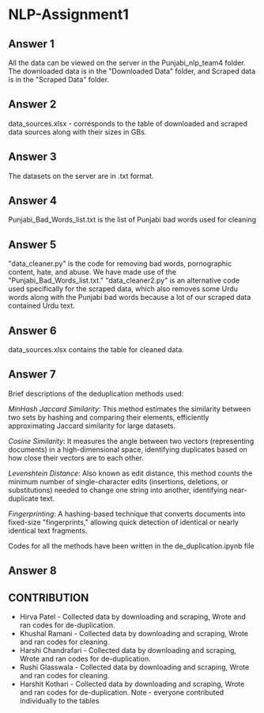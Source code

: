 # NLP-Assignment1

## Answer 1
All the data can be viewed on the server in the Punjabi_nlp_team4 folder. The downloaded data is in the "Downloaded Data" folder, and Scraped data is in the "Scraped Data" folder.

## Answer 2
data_sources.xlsx - corresponds to the table of downloaded and scraped data sources along with their sizes in GBs.

## Answer 3
The datasets on the server are in .txt format.

## Answer 4
Punjabi_Bad_Words_list.txt is the list of Punjabi bad words used for cleaning

## Answer 5
"data_cleaner.py" is the code for removing bad words, pornographic content, hate, and abuse. We have made use of the "Punjabi_Bad_Words_list.txt."
"data_cleaner2.py" is an alternative code used specifically for the scraped data, which also removes some Urdu words along with the Punjabi bad words because a lot of our scraped data contained Urdu text.

## Answer 6
data_sources.xlsx contains the table for cleaned data.

## Answer 7
Brief descriptions of the deduplication methods used:

*MinHash Jaccard Similarity*: This method estimates the similarity between two sets by hashing and comparing their elements, efficiently approximating Jaccard similarity for large datasets.
  
*Cosine Similarity*: It measures the angle between two vectors (representing documents) in a high-dimensional space, identifying duplicates based on how close their vectors are to each other.

*Levenshtein Distance*: Also known as edit distance, this method counts the minimum number of single-character edits (insertions, deletions, or substitutions) needed to change one string into another, identifying near-duplicate text.

*Fingerprinting*: A hashing-based technique that converts documents into fixed-size "fingerprints," allowing quick detection of identical or nearly identical text fragments.

Codes for all the methods have been written in the de_duplication.ipynb file

## Answer 8 

## CONTRIBUTION
* Hirva Patel - Collected data by downloading and scraping, Wrote and ran codes for de-duplication.
* Khushal Ramani -  Collected data by downloading and scraping, Wrote and ran codes for cleaning.
* Harshi Chandrafari - Collected data by downloading and scraping, Wrote and ran codes for de-duplication.
* Rushi Glasswala - Collected data by downloading and scraping, Wrote and ran codes for cleaning.
* Harshit Kothari - Collected data by downloading and scraping, Wrote and ran codes for de-duplication.
  Note - everyone contributed individually to the tables

